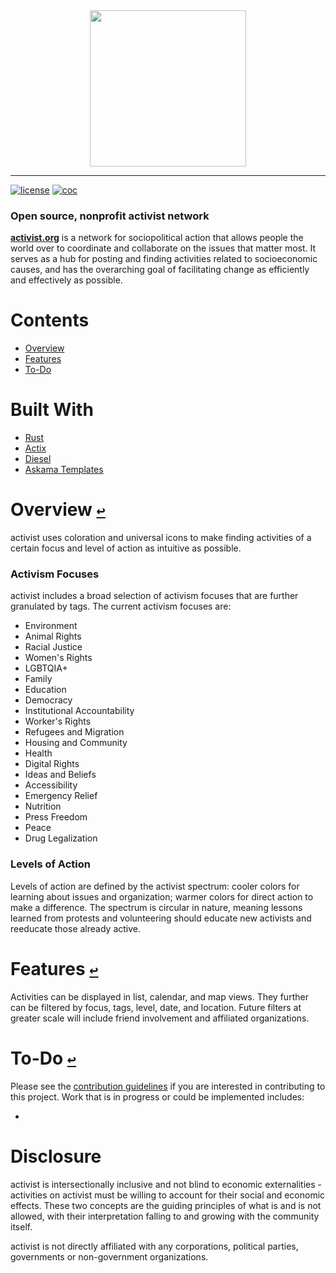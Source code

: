<div align="center">
  <a href="https://github.com/andrewtavis/activist"><img src="https://github.com/andrewtavis/activist/blob/main/resources/activist_logo.png" width=250 height=250></a>
</div>

--------------------------------------

[![license](https://img.shields.io/github/license/andrewtavis/activist.svg)](https://github.com/andrewtavis/activist/blob/main/LICENSE.txt)
[![coc](https://img.shields.io/badge/coc-Contributor%20Covenant-ff69b4.svg)](https://github.com/andrewtavis/activist/blob/main/.github/CODE_OF_CONDUCT.md)

### Open source, nonprofit activist network

[**activist.org**](http://activist.org/) is a network for sociopolitical action that allows people the world over to coordinate and collaborate on the issues that matter most. It serves as a hub for posting and finding activities related to socioeconomic causes, and has the overarching goal of facilitating change as efficiently and effectively as possible.

# **Contents**<a id="contents"></a>
 <!-- no toc -->
- [Overview](#overview)
- [Features](#features)
- [To-Do](#to-do)

# Built With
- [Rust](https://www.rust-lang.org/)
- [Actix](https://actix.rs/)
- [Diesel](https://diesel.rs/)
- [Askama Templates](https://github.com/djc/askama)

# Overview [`↩`](#contents) <a id="overview"></a>

activist uses coloration and universal icons to make finding activities of a certain focus and level of action as intuitive as possible.

### Activism Focuses

activist includes a broad selection of activism focuses that are further granulated by tags. The current activism focuses are:

- Environment
- Animal Rights
- Racial Justice
- Women's Rights
- LGBTQIA+
- Family
- Education
- Democracy
- Institutional Accountability
- Worker's Rights
- Refugees and Migration
- Housing and Community
- Health
- Digital Rights
- Ideas and Beliefs
- Accessibility
- Emergency Relief
- Nutrition
- Press Freedom
- Peace
- Drug Legalization

### Levels of Action

Levels of action are defined by the activist spectrum: cooler colors for learning about issues and organization; warmer colors for direct action to make a difference. The spectrum is circular in nature, meaning lessons learned from protests and volunteering should educate new activists and reeducate those already active.

# Features [`↩`](#contents) <a id="features"></a>

Activities can be displayed in list, calendar, and map views. They further can be filtered by focus, tags, level, date, and location. Future filters at greater scale will include friend involvement and affiliated organizations.

# To-Do [`↩`](#contents) <a id="to-do"></a>

Please see the [contribution guidelines](https://github.com/andrewtavis/activist/blob/main/.github/CONTRIBUTING.md) if you are interested in contributing to this project. Work that is in progress or could be implemented includes:

-

# Disclosure

activist is intersectionally inclusive and not blind to economic externalities - activities on activist must be willing to account for their social and economic effects. These two concepts are the guiding principles of what is and is not allowed, with their interpretation falling to and growing with the community itself.

activist is not directly affiliated with any corporations, political parties, governments or non-government organizations.
